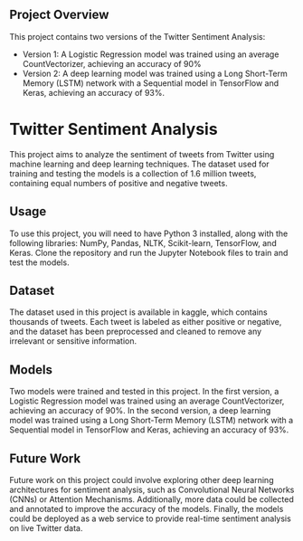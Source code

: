 ## Project Overview

This project contains two versions of the Twitter Sentiment Analysis:

- Version 1: A Logistic Regression model was trained using an average CountVectorizer, achieving an accuracy of 90%
- Version 2: A deep learning model was trained using a Long Short-Term Memory (LSTM) network with a Sequential model in TensorFlow and Keras, achieving an accuracy of 93%.


# Twitter Sentiment Analysis

This project aims to analyze the sentiment of tweets from Twitter using machine learning and deep learning techniques. The dataset used for training and testing the models is a collection of 1.6 million tweets, containing equal numbers of positive and negative tweets.

## Usage

To use this project, you will need to have Python 3 installed, along with the following libraries: NumPy, Pandas, NLTK, Scikit-learn, TensorFlow, and Keras. Clone the repository and run the Jupyter Notebook files to train and test the models.

## Dataset

The dataset used in this project is available in kaggle, which contains thousands of tweets. Each tweet is labeled as either positive or negative, and the dataset has been preprocessed and cleaned to remove any irrelevant or sensitive information.

## Models

Two models were trained and tested in this project. In the first version, a Logistic Regression model was trained using an average CountVectorizer, achieving an accuracy of 90%. In the second version, a deep learning model was trained using a Long Short-Term Memory (LSTM) network with a Sequential model in TensorFlow and Keras, achieving an accuracy of 93%.

## Future Work

Future work on this project could involve exploring other deep learning architectures for sentiment analysis, such as Convolutional Neural Networks (CNNs) or Attention Mechanisms. Additionally, more data could be collected and annotated to improve the accuracy of the models. Finally, the models could be deployed as a web service to provide real-time sentiment analysis on live Twitter data.
